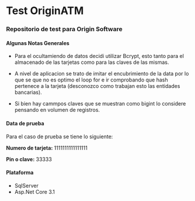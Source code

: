 # Test OriginATM

### Repositorio de test para Origin Software


#### Algunas Notas Generales

- Para el ocultamiendo de datos decidi utilizar Bcrypt, esto tanto para el almacenado de
las tarjetas como para las claves de las mismas.

- A nivel de aplicacion se trato de imitar el encubrimiento de la data por lo que se
que no es optimo el loop for e ir comprobando que hash pertenece a la tarjeta (desconozco
como trabajan esto las entidades bancarias).

- Si bien hay cammpos claves que se muestran como bigint lo considere pensando en volumen de 
registros.


#### Data de prueba

Para el caso de prueba se tiene lo siguiente:

**Numero de tarjeta:** 1111111111111111

**Pin o clave:** 33333


#### Plataforma

- SqlServer
- Asp.Net Core 3.1

